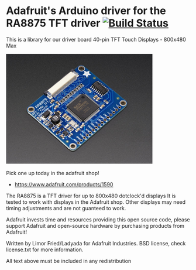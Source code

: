 # Adafruit's Arduino driver for the RA8875 TFT driver [![Build Status](https://travis-ci.com/adafruit/Adafruit_RA8875.svg?branch=master)](https://travis-ci.com/adafruit/Adafruit_RA8875)

This is a library for our driver board 40-pin TFT Touch Displays - 800x480 Max

<a href="https://www.adafruit.com/products/1590"><img src="assets/image.jpg" height="300"/></a>

Pick one up today in the adafruit shop!
  * https://www.adafruit.com/products/1590

The RA8875 is a TFT driver for up to 800x480 dotclock'd displays
It is tested to work with displays in the Adafruit shop. 
Other displays may need timing adjustments and are not guanteed to work.

Adafruit invests time and resources providing this open source code, please support Adafruit and open-source hardware by purchasing products from Adafruit!

Written by Limor Fried/Ladyada  for Adafruit Industries. BSD license, check license.txt for more information. 

All text above must be included in any redistribution
